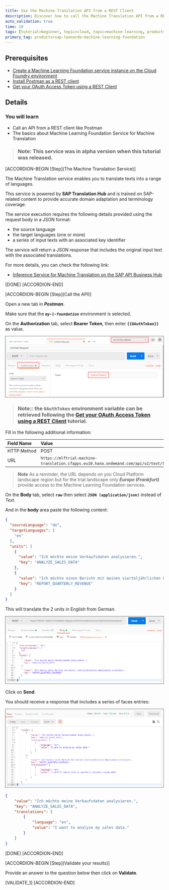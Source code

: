 ```yaml
---
title: Use the Machine Translation API from a REST Client
description: Discover how to call the Machine Translation API from a REST Client like Postman
auto_validation: true
time: 10
tags: [tutorial>beginner, topic>cloud, topic>machine-learning, products>sap-cloud-platform, products>sap-cloud-platform-for-the-cloud-foundry-environment]
primary_tag: products>sap-leonardo-machine-learning-foundation
---
```


## Prerequisites
 - [Create a Machine Learning Foundation service instance on the Cloud Foundry environment](https://developers.sap.com/tutorials/cp-mlf-create-instance.html)
 - [Install Postman as a REST client](https://developers.sap.com/tutorials/api-tools-postman-install.html)
 - [Get your OAuth Access Token using a REST Client](https://developers.sap.com/tutorials/cp-mlf-rest-generate-oauth-token.html)

## Details
### You will learn
  - Call an API from a REST client like Postman
  - The basics about Machine Learning Foundation Service for Machine Translation

> ### **Note:** This service was in alpha version when this tutorial was released.

[ACCORDION-BEGIN [Step](The Machine Translation Service)]

The Machine Translation service enables you to translate texts into a range of languages.

This service is powered by **SAP Translation Hub** and is trained on SAP-related content to provide accurate domain adaptation and terminology coverage.

The service execution requires the following details provided using the request body in a JSON format:
 - the source language
 - the target languages (one or more)
 - a series of input texts with an associated key identifier

The service will return a JSON response that includes the original input text with the associated translations.

For more details, you can check the following link:

 - [Inference Service for Machine Translation on the SAP API Business Hub](https://api.sap.com/api/translation_api/resource).

[DONE]
[ACCORDION-END]

[ACCORDION-BEGIN [Step](Call the API)]

Open a new tab in ***Postman***.

Make sure that the ***`my-l-foundation`*** environment is selected.

On the **Authorization** tab, select **Bearer Token**, then enter **`{{OAuthToken}}`** as value.

![Postman](01.png)

> ### **Note:**: the **`OAuthToken`** environment variable can be retrieved following the [Get your OAuth Access Token using a REST Client](https://developers.sap.com/tutorials/cp-mlf-rest-generate-oauth-token.html) tutorial.

Fill in the following additional information:

Field Name               | Value
:----------------------- | :--------------
<nobr>HTTP Method</nobr> | POST
<nobr>URL<nobr>          | <nobr>`https://mlftrial-machine-translation.cfapps.eu10.hana.ondemand.com/api/v2/text/translation`</nobr>

> **Note** As a reminder, the URL depends on you Cloud Platform landscape region but for the trial landscape only ***Europe (Frankfurt)*** provide access to the Machine Learning Foundation services.

On the **Body** tab, select **`raw`** then select **`JSON (application/json)`** instead of *Text*.

And in the **body** area paste the following content:

```JSON
{
  "sourceLanguage": "de",
  "targetLanguages": [
    "en"
  ],
  "units": [
    {
      "value": "Ich möchte meine Verkaufsdaten analysieren.",
      "key": "ANALYZE_SALES_DATA"
  	},
	{
      "value": "Ich möchte einen Bericht mit meinen vierteljährlichen Umsatzdaten erstellen",
      "key": "REPORT_QUARTERLY_REVENUE"
    }
  ]
}
```

This will translate the 2 units in English from German.

![Postman](02.png)

Click on **Send**.

You should receive a response that includes a series of faces entries:

![Postman](03.png)

```json
{
    "value": "Ich möchte meine Verkaufsdaten analysieren.",
    "key": "ANALYZE_SALES_DATA",
    "translations": [
        {
            "language": "en",
            "value": "I want to analyze my sales data."
        }
    ]
}
```

[DONE]
[ACCORDION-END]

[ACCORDION-BEGIN [Step](Validate your results)]

Provide an answer to the question below then click on **Validate**.

[VALIDATE_1]
[ACCORDION-END]
